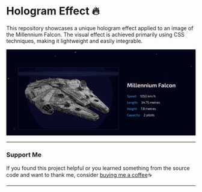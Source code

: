 # Hologram Effect 🔥

This repository showcases a unique hologram effect applied to an image of the Millennium Falcon. The visual effect is achieved primarily using CSS techniques, making it lightweight and easily integrable.

![Screenshot of the Hologram Effect](https://github.com/foxclerec/hologram-effect/blob/main/hologram-effect.gif)

---

### Support Me

If you found this project helpful or you learned something from the source code and want to thank me, consider [buying me a coffee](https://www.buymeacoffee.com/TolyaPro)☕️

---
